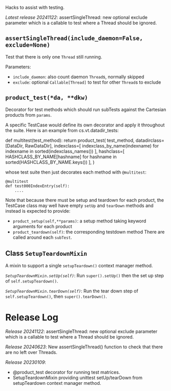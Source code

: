 Hacks to assist with testing.

*Latest release 20241122*:
assertSingleThread: new optional exclude parameter which is a callable to test where a Thread should be ignored.

## <a name="assertSingleThread"></a>`assertSingleThread(include_daemon=False, exclude=None)`

Test that there is only one `Thread` still running.

Parameters:
* `include_daemon`: also count daemon `Thread`s, normally skipped
* `exclude`: optional `Callable[Thread]` to test for other `Thread`s to exclude

## <a name="product_test"></a>`product_test(*da, **dkw)`

Decorator for test methods which should run subTests
against the Cartesian products from `params`.

A specific TestCase would define its own decorator
and apply it throughout the suite.
Here is an example from cs.vt.datadir_tests:

  def multitest(test_method):
    return product_test(
        test_method,
        datadirclass=[DataDir, RawDataDir],
        indexclass=[
            indexclass_by_name(indexname)
            for indexname in sorted(indexclass_names())
        ],
        hashclass=[
            HASHCLASS_BY_NAME[hashname]
            for hashname in sorted(HASHCLASS_BY_NAME.keys())
        ],
    )

whose test suite then just decorates each method with `@multitest`:

    @multitest
    def test000IndexEntry(self):
        ....

Note that because there must be setup and teardown for each product,
the TestCase class may well have empty `setUp` and `tearDown` methods
and instead is expected to provide:
* `product_setup(self,**params)`:
  a setup method taking keyword arguments for each product
* `product_teardown(self)`:
  the corresponding testdown method
There are called around each `subTest`.

## <a name="SetupTeardownMixin"></a>Class `SetupTeardownMixin`

A mixin to support a single `setupTeardown()` context manager method.

*`SetupTeardownMixin.setUp(self)`*:
Run `super().setUp()` then the set up step of `self.setupTeardown()`.

*`SetupTeardownMixin.tearDown(self)`*:
Run the tear down step of `self.setupTeardown()`,
then `super().tearDown()`.

# Release Log



*Release 20241122*:
assertSingleThread: new optional exclude parameter which is a callable to test where a Thread should be ignored.

*Release 20240623*:
New assertSingleThread() function to check that there are no left over Threads.

*Release 20230109*:
* @product_test decorator for running test matrices.
* SetupTeardownMixin providing unittest setUp/tearDown from setupTeardown context manager method.
